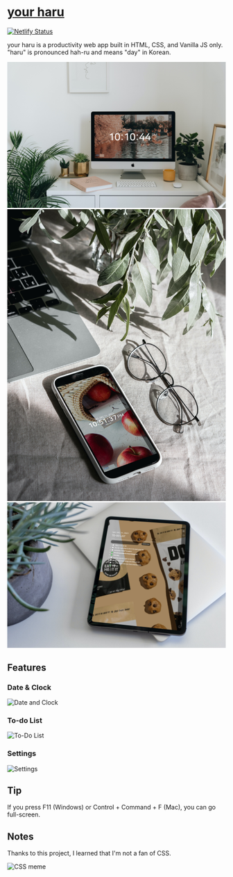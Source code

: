 # [your haru](https://your-haru.netlify.app/)

[![Netlify Status](https://api.netlify.com/api/v1/badges/e527141c-e916-4040-a16e-4fa4993a999a/deploy-status)](https://app.netlify.com/sites/your-haru/deploys)

your haru is a productivity web app built in HTML, CSS, and Vanilla JS only.\
"haru" is pronounced hah-ru and means "day" in Korean.

![Desktop](/img/docs/desktop.jpg)
![Mobile](/img/docs/mobile.jpg)
![Tablet](/img/docs/tablet.jpg)

## Features

### Date & Clock

![Date and Clock](img/docs/calendar-and-clock.png)

### To-do List

![To-Do List](img/docs/to-do-list.png)

### Settings

![Settings](img/docs/settings.png)

## Tip

If you press F11 (Windows) or Control + Command + F (Mac), you can go full-screen.

## Notes

Thanks to this project, I learned that I'm not a fan of CSS.

![CSS meme](https://img-9gag-fun.9cache.com/photo/a1rQGo8_460s.jpg)
